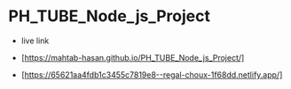 # PH_TUBE_Node_js_Project
- live link
- [https://mahtab-hasan.github.io/PH_TUBE_Node_js_Project/]
  
- [https://65621aa4fdb1c3455c7819e8--regal-choux-1f68dd.netlify.app/]
